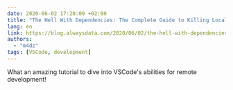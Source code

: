 ```yaml
---
date: 2020-06-02 17:20:09 +02:00
title: "The Hell With Dependencies: The Complete Guide to Killing Local Dev Environments"
lang: en
link: https://blog.alwaysdata.com/2020/06/02/the-hell-with-dependencies-the-complete-guide-to-killing-local-dev-environments/
authors:
  - "m4dz"
tags: [VSCode, development]
---
```


What an amazing tutorial to dive into VSCode's abilities for remote development!
